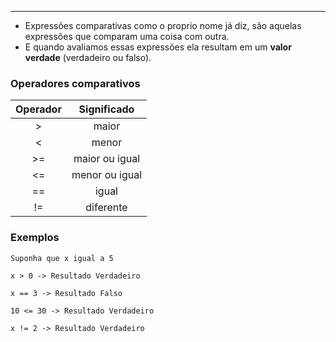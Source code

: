 ___
- Expressões comparativas como o proprio nome já diz, são aquelas expressões que comparam uma coisa com outra.
- E quando avaliamos essas expressões ela resultam em um **valor verdade** (verdadeiro ou falso).

### Operadores comparativos

| Operador |  Significado   |
| :------: | :------------: |
|    >     |     maior      |
|    <     |     menor      |
|    >=    | maior ou igual |
|    <=    | menor ou igual |
|    ==    |     igual      |
|    !=    |   diferente    |

### Exemplos
```text
Suponha que x igual a 5

x > 0 -> Resultado Verdadeiro

x == 3 -> Resultado Falso

10 <= 30 -> Resultado Verdadeiro

x != 2 -> Resultado Verdadeiro
```